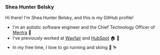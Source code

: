 ### Shea Hunter Belsky

Hi there! I'm Shea Hunter Belsky, and this is my GitHub profile!

* I'm an autistic software engineer and the Chief Technology Officer of [Mentra](https://app.mentra.me) 🧬
* I've previously worked at [Wayfair](https://www.wayfair.com) and [HubSpot](https://www.hubspot.com) 🏠 🍊
* In my free time, I love to go running and skiing 🏃 ⛷️
